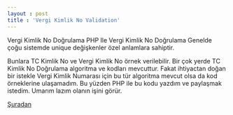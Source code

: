 ```yaml
---
layout : post
title : 'Vergi Kimlik No Validation'
---
```

Vergi Kimlik No Doğrulama
PHP Ile Vergi Kimlik No Doğrulama Genelde çoğu sistemde unique değişkenler özel anlamlara sahiptir.

Bunlara TC Kimlik No ve Vergi Kimlik No örnek verilebilir. Bir çok yerde TC Kimlik No Doğrulama algoritma ve kodları mevcuttur. Fakat ihtiyactan doğan bir istekle Vergi Kimlik Numarası için bu tür algoritma mevcut olsa da kod örneklerine ulaşamadım. Bu yüzden PHP ile bu kodu yazdım ve paylaşmak istedim. Umarım lazım olanın işini görür.

[Şuradan](https://gist.github.com/aelipek/bd9dfb0fa68516ee9348)
